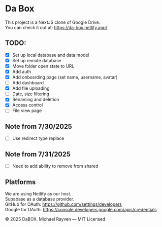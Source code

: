 # Da Box

This project is a NextJS clone of Google Drive.  
You can check it out at: https://da-box.netlify.app/

## TODO:

- [x] Set up local database and data model
- [x] Set up remote database
- [x] Move folder open state to URL
- [x] Add auth
- [x] Add onboarding page (set name, username, avatar)
- [ ] Add dashboard
- [x] Add file uploading
- [ ] Date, size filtering
- [x] Renaming and deletion
- [x] Access control
- [ ] File view page

## Note from 7/30/2025

- [ ] Use redirect type replace

## Note from 7/31/2025
- [ ] Need to add ability to remove from shared

## Platforms

We are using Netlify as our host.  
Supabase as a database provider.  
GitHub for OAuth: https://github.com/settings/developers  
Google for OAuth: https://console.developers.google.com/apis/credentials  

© 2025 DaBOX. Michael Rayven — MIT Licensed
